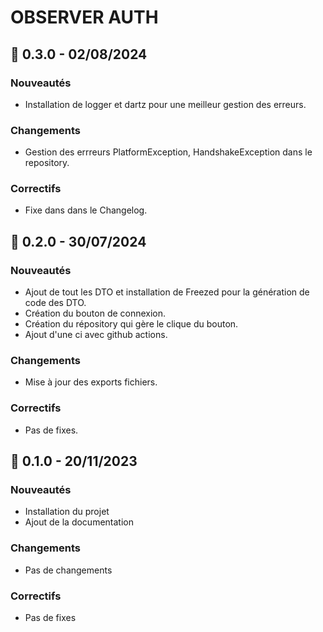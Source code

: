 # OBSERVER AUTH

## 🚀 0.3.0 - 02/08/2024
### Nouveautés

- Installation de logger et dartz pour une meilleur gestion des erreurs.

### Changements

- Gestion des errreurs PlatformException, HandshakeException dans le repository.

### Correctifs

- Fixe dans dans le Changelog.

## 🚀 0.2.0 - 30/07/2024
### Nouveautés

- Ajout de tout les DTO et installation de Freezed pour la génération de code des DTO.
- Création du bouton de connexion.
- Création du répository qui gère le clique du bouton.
- Ajout d'une ci avec github actions.

### Changements

- Mise à jour des exports fichiers.

### Correctifs

- Pas de fixes.


## 🚀 0.1.0 - 20/11/2023
### Nouveautés

- Installation du projet
- Ajout de la documentation

### Changements

- Pas de changements

### Correctifs

- Pas de fixes
